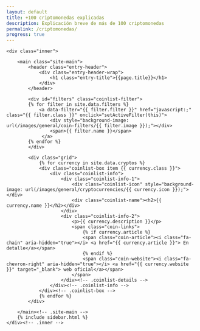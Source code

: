 ```yaml
---
layout: default
title: +100 criptomonedas explicadas
description: Explicación breve de más de 100 criptomonedas
permalink: /criptomonedas/
progress: true
---
```


<div class="site-content">

    <div class="inner">

        <main class="site-main">
			<header class="entry-header">
		    	<div class="entry-header-wrap">  
		        	<h1 class="entry-title">{{page.title}}</h1>
			    </div>
			</header>

            <div id="filters" class="coinlist-filter">
            {% for filter in site.data.filters %}
                <a data-filter="{{ filter.filter }}" href="javascript:;" class="{{ filter.class }}" onclick="setActiveFilter(this)">
                    <div style="background-image: url(/images/general/coin-filters/{{ filter.image }});"></div>
                    <span>{{ filter.name }}</span>
                 </a>
            {% endfor %}
            </div>

			<div class="grid">
				{% for currency in site.data.cryptos %}
				<div class="coinlist-box item {{ currency.class }}">
				    <div class="coinlist-info">
						<div class="coinlist-info-1">
							<div class="coinlist-icon" style="background-image: url(/images/general/cryptocurrencies/{{ currency.icon }});"></div>
							<div class="coinlist-name"><h2>{{ currency.name }}</h2></div>
						</div>
						<div class="coinlist-info-2">
				            <p>{{ currency.description }}</p>
				            <span class="coin-links">
								{% if currency.article %}
					            <span class="coin-article"><i class="fa-chain" aria-hidden="true"></i> <a href="{{ currency.article }}"> En detalle</a></span>
								{% endif %}
								<span class="coin-website"><i class="fa-chevron-right" aria-hidden="true"></i> <a href="{{ currency.website }}" target="_blank"> web oficial</a></span>
							</span>
				        </div><!-- .coinlist-details -->
				    </div><!-- .coinlist-info -->
				</div><!-- .coinlist-box -->
				{% endfor %}
			</div>

		</main><!-- .site-main -->
        {% include sidebar.html %}
    </div><!-- .inner -->
</div><!-- .site-content -->

<script src="{{ site.baseurl }}/js/plugins.js?{{site.time | date: '%s%N'}}"></script>
<script src="https://unpkg.com/isotope-layout@3/dist/isotope.pkgd.min.js"></script>
<script src="{{ site.baseurl }}/js/filters.js?{{site.time | date: '%s%N'}}"></script>